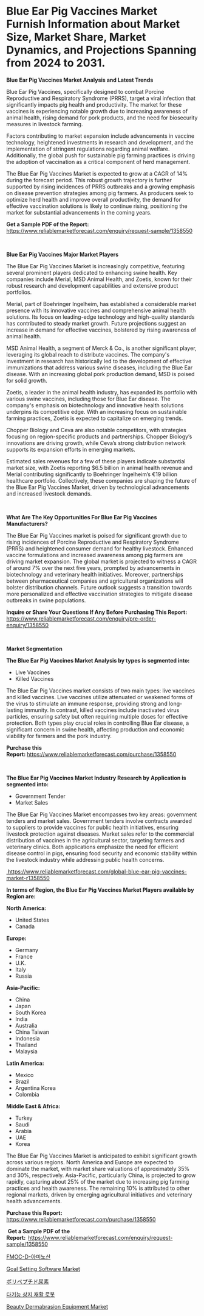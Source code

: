 <p><h1>Blue Ear Pig Vaccines Market Furnish Information about Market Size, Market Share, Market Dynamics, and Projections Spanning from 2024 to 2031.</h1></p><p><strong>Blue Ear Pig Vaccines Market Analysis and Latest Trends</strong></p>
<p><p>Blue Ear Pig Vaccines, specifically designed to combat Porcine Reproductive and Respiratory Syndrome (PRRS), target a viral infection that significantly impacts pig health and productivity. The market for these vaccines is experiencing notable growth due to increasing awareness of animal health, rising demand for pork products, and the need for biosecurity measures in livestock farming. </p><p>Factors contributing to market expansion include advancements in vaccine technology, heightened investments in research and development, and the implementation of stringent regulations regarding animal welfare. Additionally, the global push for sustainable pig farming practices is driving the adoption of vaccination as a critical component of herd management. </p><p>The Blue Ear Pig Vaccines Market is expected to grow at a CAGR of 14% during the forecast period. This robust growth trajectory is further supported by rising incidences of PRRS outbreaks and a growing emphasis on disease prevention strategies among pig farmers. As producers seek to optimize herd health and improve overall productivity, the demand for effective vaccination solutions is likely to continue rising, positioning the market for substantial advancements in the coming years.</p></p>
<p><strong>Get a Sample PDF of the Report:&nbsp;</strong> <a href="https://www.reliablemarketforecast.com/enquiry/request-sample/1358550">https://www.reliablemarketforecast.com/enquiry/request-sample/1358550</a></p>
<p>&nbsp;</p>
<p><strong>Blue Ear Pig Vaccines Major Market Players</strong></p>
<p><p>The Blue Ear Pig Vaccines Market is increasingly competitive, featuring several prominent players dedicated to enhancing swine health. Key companies include Merial, MSD Animal Health, and Zoetis, known for their robust research and development capabilities and extensive product portfolios.</p><p>Merial, part of Boehringer Ingelheim, has established a considerable market presence with its innovative vaccines and comprehensive animal health solutions. Its focus on leading-edge technology and high-quality standards has contributed to steady market growth. Future projections suggest an increase in demand for effective vaccines, bolstered by rising awareness of animal health.</p><p>MSD Animal Health, a segment of Merck & Co., is another significant player, leveraging its global reach to distribute vaccines. The company's investment in research has historically led to the development of effective immunizations that address various swine diseases, including the Blue Ear disease. With an increasing global pork production demand, MSD is poised for solid growth.</p><p>Zoetis, a leader in the animal health industry, has expanded its portfolio with various swine vaccines, including those for Blue Ear disease. The company's emphasis on biotechnology and innovative health solutions underpins its competitive edge. With an increasing focus on sustainable farming practices, Zoetis is expected to capitalize on emerging trends.</p><p>Chopper Biology and Ceva are also notable competitors, with strategies focusing on region-specific products and partnerships. Chopper Biology’s innovations are driving growth, while Ceva’s strong distribution network supports its expansion efforts in emerging markets.</p><p>Estimated sales revenues for a few of these players indicate substantial market size, with Zoetis reporting $6.5 billion in animal health revenue and Merial contributing significantly to Boehringer Ingelheim’s €19 billion healthcare portfolio. Collectively, these companies are shaping the future of the Blue Ear Pig Vaccines Market, driven by technological advancements and increased livestock demands.</p></p>
<p>&nbsp;</p>
<p><strong>What Are The Key Opportunities For Blue Ear Pig Vaccines Manufacturers?</strong></p>
<p><p>The Blue Ear Pig Vaccines market is poised for significant growth due to rising incidences of Porcine Reproductive and Respiratory Syndrome (PRRS) and heightened consumer demand for healthy livestock. Enhanced vaccine formulations and increased awareness among pig farmers are driving market expansion. The global market is projected to witness a CAGR of around 7% over the next five years, prompted by advancements in biotechnology and veterinary health initiatives. Moreover, partnerships between pharmaceutical companies and agricultural organizations will bolster distribution channels. Future outlook suggests a transition towards more personalized and effective vaccination strategies to mitigate disease outbreaks in swine populations.</p></p>
<p><strong>Inquire or Share Your Questions If Any Before Purchasing This Report:</strong> <a href="https://www.reliablemarketforecast.com/enquiry/pre-order-enquiry/1358550">https://www.reliablemarketforecast.com/enquiry/pre-order-enquiry/1358550</a></p>
<p>&nbsp;</p>
<p><strong>Market Segmentation</strong></p>
<p><strong>The Blue Ear Pig Vaccines Market Analysis by types is segmented into:</strong></p>
<p><ul><li>Live Vaccines</li><li>Killed Vaccines</li></ul></p>
<p><p>The Blue Ear Pig Vaccines market consists of two main types: live vaccines and killed vaccines. Live vaccines utilize attenuated or weakened forms of the virus to stimulate an immune response, providing strong and long-lasting immunity. In contrast, killed vaccines include inactivated virus particles, ensuring safety but often requiring multiple doses for effective protection. Both types play crucial roles in controlling Blue Ear disease, a significant concern in swine health, affecting production and economic viability for farmers and the pork industry.</p></p>
<p><strong>Purchase this Report:&nbsp;</strong><a href="https://www.reliablemarketforecast.com/purchase/1358550">https://www.reliablemarketforecast.com/purchase/1358550</a></p>
<p>&nbsp;</p>
<p><strong>The Blue Ear Pig Vaccines Market Industry Research by Application is segmented into:</strong></p>
<p><ul><li>Government Tender</li><li>Market Sales</li></ul></p>
<p><p>The Blue Ear Pig Vaccines Market encompasses two key areas: government tenders and market sales. Government tenders involve contracts awarded to suppliers to provide vaccines for public health initiatives, ensuring livestock protection against diseases. Market sales refer to the commercial distribution of vaccines in the agricultural sector, targeting farmers and veterinary clinics. Both applications emphasize the need for efficient disease control in pigs, ensuring food security and economic stability within the livestock industry while addressing public health concerns.</p></p>
<p><a href="https://www.reliablemarketforecast.com/global-blue-ear-pig-vaccines-market-r1358550">&nbsp;https://www.reliablemarketforecast.com/global-blue-ear-pig-vaccines-market-r1358550</a></p>
<p><strong>In terms of Region, the Blue Ear Pig Vaccines Market Players available by Region are:</strong></p>
<p>
    <p> <strong> North America: </strong>
        <ul>
            <li>United States</li>
            <li>Canada</li>
        </ul>
        </p> 
    <p> <strong> Europe: </strong>
        <ul>
            <li>Germany</li>
            <li>France</li>
            <li>U.K.</li>
            <li>Italy</li>
            <li>Russia</li>
        </ul>
        </p> 
    <p> <strong> Asia-Pacific: </strong>
        <ul>
            <li>China</li>
            <li>Japan</li>
            <li>South Korea</li>
            <li>India</li>
            <li>Australia</li>
            <li>China Taiwan</li>
            <li>Indonesia</li>
            <li>Thailand</li>
            <li>Malaysia</li>
        </ul>
        </p> 
    <p> <strong> Latin America: </strong>
        <ul>
            <li>Mexico</li>
            <li>Brazil</li>
            <li>Argentina Korea</li>
            <li>Colombia</li>
        </ul>
        </p> 
    <p> <strong> Middle East & Africa: </strong>
        <ul>
            <li>Turkey</li>
            <li>Saudi</li>
            <li>Arabia</li>
            <li>UAE</li>
            <li>Korea</li>
        </ul>
    </p>
    </p>
<p><p>The Blue Ear Pig Vaccines Market is anticipated to exhibit significant growth across various regions. North America and Europe are expected to dominate the market, with market share valuations of approximately 35% and 30%, respectively. Asia-Pacific, particularly China, is projected to grow rapidly, capturing about 25% of the market due to increasing pig farming practices and health awareness. The remaining 10% is attributed to other regional markets, driven by emerging agricultural initiatives and veterinary health advancements.</p></p>
<p><strong>Purchase this Report: </strong><a href="https://www.reliablemarketforecast.com/purchase/1358550">https://www.reliablemarketforecast.com/purchase/1358550</a></p>
<p>&nbsp;<strong>Get a Sample PDF of the Report:&nbsp;&nbsp;</strong><a href="https://www.reliablemarketforecast.com/enquiry/request-sample/1358550">https://www.reliablemarketforecast.com/enquiry/request-sample/1358550</a></p>
<p><strong></strong></p>
<p><p><a href="https://medium.com/@othaleffler61/%EC%84%B8%EA%B3%84-fmoc-d-amino-acids-market-%EC%9D%80-2024%EC%97%90%EC%84%9C-2031%EB%A1%9C-%EC%97%B0%ED%8F%89%EA%B7%A0-%EC%A6%9D%EA%B0%80%EC%9C%A8%EC%9D%84-%EB%B3%B4%EC%9D%BC-%EA%B2%83%EC%9C%BC%EB%A1%9C-%EC%98%88%EC%83%81%EB%90%A9%EB%8B%88%EB%8B%A4-ed4daaa55882">FMOC-D-아미노산</a></p><p><a href="https://www.linkedin.com/pulse/global-goal-setting-software-industry-types-applications-nfqif?trackingId=6R1aI0ENSkOOHOtgflv9ag%3D%3D">Goal Setting Software Market</a></p><p><a href="https://medium.com/@cryptoasu_20150/polypeptide-urea-market-%E3%81%AF-%E3%82%B3%E3%82%B9%E3%83%88%E7%AE%A1%E7%90%86%E3%81%A8%E5%8A%B9%E7%8E%87%E5%90%91%E4%B8%8A%E3%82%92%E5%84%AA%E5%85%88%E3%81%97%E3%81%BE%E3%81%99-%E3%81%95%E3%82%89%E3%81%AB-%E5%A0%B1%E5%91%8A%E6%9B%B8%E3%81%AF%E5%B8%82%E5%A0%B4%E3%81%AE%E9%9C%80%E8%A6%81%E9%9D%A2%E3%81%A8%E4%BE%9B%E7%B5%A6%E9%9D%A2%E3%81%AE%E4%B8%A1%E6%96%B9%E3%82%92%E3%82%AB%E3%83%90%E3%83%BC%E3%81%97%E3%81%A6%E3%81%84%E3%81%BE%E3%81%99-polypeptide-urea-%E5%B8%82%E5%A0%B4%E3%81%AF-49874f4e674a">ポリペプチド尿素</a></p><p><a href="https://medium.com/@othaleffler61/multifunctional-upper-limb-rehabilitation-robot-market-%EC%9D%98-%EA%B8%80%EB%A1%9C%EB%B2%8C-%EC%8B%9C%EC%9E%A5-%EA%B0%9C%EC%9A%94%EB%8A%94-%EC%A0%84-%EC%84%B8%EA%B3%84-%EB%B0%8F-%EC%A3%BC%EC%9A%94-%EC%8B%9C%EC%9E%A5%EC%9D%98-%EC%82%B0%EC%97%85%EC%97%90-%EC%98%81%ED%96%A5%EC%9D%84-%EB%AF%B8%EC%B9%98%EB%8A%94-%EC%A3%BC%EC%9A%94-410120fd9859">다기능 상지 재활 로봇</a></p><p><a href="https://github.com/mabutironaldo/Market-Research-Report-List-6/blob/main/beauty-dermabrasion-equipment-market.md">Beauty Dermabrasion Equipment Market</a></p></p>